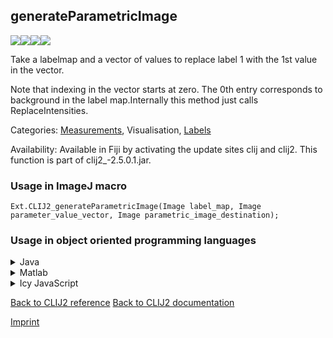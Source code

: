 ## generateParametricImage
<img src="images/mini_empty_logo.png"/><img src="images/mini_clij2_logo.png"/><img src="images/mini_empty_logo.png"/><img src="images/mini_empty_logo.png"/>

Take a labelmap and a vector of values to replace label 1 with the 1st value in the vector. 

Note that indexing in the vector starts at zero. The 0th entry corresponds to background in the label map.Internally this method just calls ReplaceIntensities.


Categories: [Measurements](https://clij.github.io/clij2-docs/reference__measurement),  Visualisation, [Labels](https://clij.github.io/clij2-docs/reference__label)

Availability: Available in Fiji by activating the update sites clij and clij2.
This function is part of clij2_-2.5.0.1.jar.

### Usage in ImageJ macro
```
Ext.CLIJ2_generateParametricImage(Image label_map, Image parameter_value_vector, Image parametric_image_destination);
```


### Usage in object oriented programming languages



<details>

<summary>
Java
</summary>
<pre class="highlight">// init CLIJ and GPU
import net.haesleinhuepf.clij2.CLIJ2;
import net.haesleinhuepf.clij.clearcl.ClearCLBuffer;
CLIJ2 clij2 = CLIJ2.getInstance();

// get input parameters
ClearCLBuffer label_map = clij2.push(label_mapImagePlus);
ClearCLBuffer parameter_value_vector = clij2.push(parameter_value_vectorImagePlus);
parametric_image_destination = clij2.create(label_map);
</pre>

<pre class="highlight">
// Execute operation on GPU
clij2.generateParametricImage(label_map, parameter_value_vector, parametric_image_destination);
</pre>

<pre class="highlight">
// show result
parametric_image_destinationImagePlus = clij2.pull(parametric_image_destination);
parametric_image_destinationImagePlus.show();

// cleanup memory on GPU
clij2.release(label_map);
clij2.release(parameter_value_vector);
clij2.release(parametric_image_destination);
</pre>

</details>



<details>

<summary>
Matlab
</summary>
<pre class="highlight">% init CLIJ and GPU
clij2 = init_clatlab();

% get input parameters
label_map = clij2.pushMat(label_map_matrix);
parameter_value_vector = clij2.pushMat(parameter_value_vector_matrix);
parametric_image_destination = clij2.create(label_map);
</pre>

<pre class="highlight">
% Execute operation on GPU
clij2.generateParametricImage(label_map, parameter_value_vector, parametric_image_destination);
</pre>

<pre class="highlight">
% show result
parametric_image_destination = clij2.pullMat(parametric_image_destination)

% cleanup memory on GPU
clij2.release(label_map);
clij2.release(parameter_value_vector);
clij2.release(parametric_image_destination);
</pre>

</details>



<details>

<summary>
Icy JavaScript
</summary>
<pre class="highlight">// init CLIJ and GPU
importClass(net.haesleinhuepf.clicy.CLICY);
importClass(Packages.icy.main.Icy);

clij2 = CLICY.getInstance();

// get input parameters
label_map_sequence = getSequence();
label_map = clij2.pushSequence(label_map_sequence);
parameter_value_vector_sequence = getSequence();
parameter_value_vector = clij2.pushSequence(parameter_value_vector_sequence);
parametric_image_destination = clij2.create(label_map);
</pre>

<pre class="highlight">
// Execute operation on GPU
clij2.generateParametricImage(label_map, parameter_value_vector, parametric_image_destination);
</pre>

<pre class="highlight">
// show result
parametric_image_destination_sequence = clij2.pullSequence(parametric_image_destination)
Icy.addSequence(parametric_image_destination_sequence);
// cleanup memory on GPU
clij2.release(label_map);
clij2.release(parameter_value_vector);
clij2.release(parametric_image_destination);
</pre>

</details>



[Back to CLIJ2 reference](https://clij.github.io/clij2-docs/reference)
[Back to CLIJ2 documentation](https://clij.github.io/clij2-docs)

[Imprint](https://clij.github.io/imprint)
